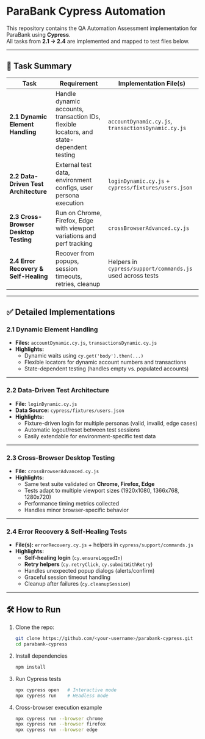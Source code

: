 # ParaBank Cypress Automation

This repository contains the QA Automation Assessment implementation for ParaBank using **Cypress**.  
All tasks from **2.1 → 2.4** are implemented and mapped to test files below.

---

## 📂 Task Summary

| Task | Requirement | Implementation File(s) |
|------|-------------|--------------------------|
| **2.1 Dynamic Element Handling** | Handle dynamic accounts, transaction IDs, flexible locators, and state-dependent testing | `accountDynamic.cy.js`, `transactionsDynamic.cy.js` |
| **2.2 Data-Driven Test Architecture** | External test data, environment configs, user persona execution | `loginDynamic.cy.js` + `cypress/fixtures/users.json` |
| **2.3 Cross-Browser Desktop Testing** | Run on Chrome, Firefox, Edge with viewport variations and perf tracking | `crossBrowserAdvanced.cy.js` |
| **2.4 Error Recovery & Self-Healing** | Recover from popups, session timeouts, retries, cleanup | Helpers in `cypress/support/commands.js` used across tests |

---

## ✅ Detailed Implementations

### **2.1 Dynamic Element Handling**
- **Files:** `accountDynamic.cy.js`, `transactionsDynamic.cy.js`
- **Highlights:**
  - Dynamic waits using `cy.get('body').then(...)`
  - Flexible locators for dynamic account numbers and transactions
  - State-dependent testing (handles empty vs. populated accounts)

---

### **2.2 Data-Driven Test Architecture**
- **File:** `loginDynamic.cy.js`  
- **Data Source:** `cypress/fixtures/users.json`
- **Highlights:**
  - Fixture-driven login for multiple personas (valid, invalid, edge cases)
  - Automatic logout/reset between test sessions
  - Easily extendable for environment-specific test data

---

### **2.3 Cross-Browser Desktop Testing**
- **File:** `crossBrowserAdvanced.cy.js`
- **Highlights:**
  - Same test suite validated on **Chrome, Firefox, Edge**
  - Tests adapt to multiple viewport sizes (1920x1080, 1366x768, 1280x720)
  - Performance timing metrics collected
  - Handles minor browser-specific behavior

---

### **2.4 Error Recovery & Self-Healing Tests**
- **File(s):** `errorRecovery.cy.js` + helpers in `cypress/support/commands.js`
- **Highlights:**
  - **Self-healing login** (`cy.ensureLoggedIn`)
  - **Retry helpers** (`cy.retryClick`, `cy.submitWithRetry`)
  - Handles unexpected popup dialogs (alerts/confirm)
  - Graceful session timeout handling
  - Cleanup after failures (`cy.cleanupSession`)

---

## 🛠 How to Run

1. Clone the repo:
   ```bash
   git clone https://github.com/<your-username>/parabank-cypress.git
   cd parabank-cypress
   ```

2. Install dependencies 
    ```bash
   npm install
   ```

3. Run Cypress tests
    ```bash
    npx cypress open   # Interactive mode
    npx cypress run    # Headless mode
    ```

4. Cross-browser execution example
    ```bash
    npx cypress run --browser chrome
    npx cypress run --browser firefox
    npx cypress run --browser edge 
    ```